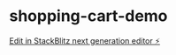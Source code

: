 # shopping-cart-demo

[Edit in StackBlitz next generation editor ⚡️](https://stackblitz.com/~/github.com/Jennifer-Kim-ITI/shopping-cart-demo)